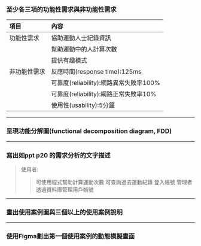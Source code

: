 ### 至少各三項的功能性需求與非功能性需求

|項目|內容|
|:-------|:-----|
|功能性需求|協助運動人士紀錄資訊|
||幫助運動中的人計算次數|
||提供有趣模式|
|非功能性需求|反應時間(response time):125ms|
||可靠度(reliability):網路異常失敗率100%|
||可靠度(reliability):網路正常失敗率10%|
||使用性(usability):5分鐘|

---
### 呈現功能分解圖(functional decomposition diagram, FDD)

---
### 寫出如ppt p20 的需求分析的文字描述

>使用者: 
>>可使用程式幫助計算運動次數
>>可查詢過去運動紀錄
>>登入帳號
>管理者
>>	透過資料庫管理用戶帳號

---
### 畫出使用案例圖與三個以上的使用案例說明


---
### 使用Figma劃出第一個使用案例的動態模擬畫面

